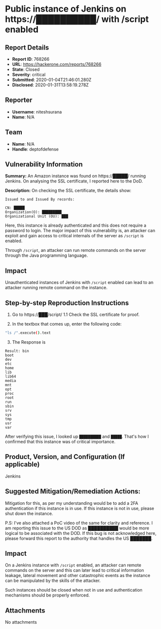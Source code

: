 # Public instance of Jenkins on https://██████████/ with /script enabled

## Report Details
- **Report ID**: 768266
- **URL**: https://hackerone.com/reports/768266
- **State**: Closed
- **Severity**: critical
- **Submitted**: 2020-01-04T21:46:01.280Z
- **Disclosed**: 2020-01-31T13:58:19.278Z

## Reporter
- **Username**: niteshsurana
- **Name**: N/A

## Team
- **Name**: N/A
- **Handle**: deptofdefense

## Vulnerability Information
**Summary:**
An Amazon instance was found on https://█████/ running Jenkins. On analysing the SSL certificate, I reported here to the DoD.

**Description:**
On checking the SSL certificate, the details show:

```
Issued to and Issued By records:

CN: █████
Organization(O): █████████
Organizational Unit (OU): ███
```
Here, this instance is already authenticated and this does not require a password to login. The major impact of this vulnerability is, an attacker can exploit and gain access to critical internals of the server as `/script` is enabled.

Through `/script`, an attacker can run remote commands on the server through the Java programming language.

## Impact

Unauthenticated instances of Jenkins with `/script` enabled can lead to an attacker running remote command on the instance.

## Step-by-step Reproduction Instructions

1. Go to https://███/script/
  1.1 Check the SSL certificate for proof.

2. In the textbox that comes up, enter the following code:

```bash
"ls /".execute().text
```

3. The Response is

```
Result: bin
boot
dev
etc
home
lib
lib64
media
mnt
opt
proc
root
run
sbin
srv
sys
tmp
usr
var
```

After verifying this issue, I looked up `██████████` and `█████`. That's how I confirmed that this instance was of critical importance.

## Product, Version, and Configuration (If applicable)

Jenkins

## Suggested Mitigation/Remediation Actions:

Mitigation for this, as per my understanding would be to add a 2FA authentication if this instance is in use. If this instance is not in use, please shut down the instance.

P.S: I've also attached a PoC video of the same for clarity and reference. I am reporting this issue to the US DOD as ██████████ would be more logical to be associated with the DOD. If this bug is not acknowledged here, please forward this report to the authority that handles the US ███████.

## Impact

On a Jenkins instance with `/script` enabled, an attacker can remote commands on the server and this can later lead to critical information leakage, lateral movement and other catastrophic events as the instance can be manipulated by the skills of the attacker.

Such instances should be closed when not in use and authentication mechanisms should be properly enforced.

## Attachments
No attachments
